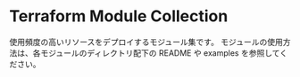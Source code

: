 # Terraform Module Collection

使用頻度の高いリソースをデプロイするモジュール集です。
モジュールの使用方法は、各モジュールのディレクトリ配下の README や examples を参照してください。

